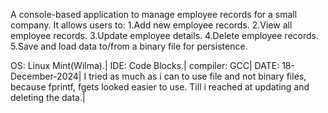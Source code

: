 A console-based application to manage employee records for a small company.
It allows users to:
    1.Add new employee records.
    2.View all employee records.
    3.Update employee details.
    4.Delete employee records.
    5.Save and load data to/from a binary file for persistence.

OS: Linux Mint(Wilma).|
IDE: Code Blocks.|
compiler: GCC|
DATE: 18-December-2024| I tried as much as i can to use file and not binary files, because fprintf, fgets looked easier to use. Till i reached at updating and deleting the data.|


